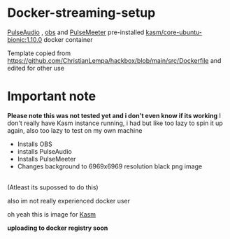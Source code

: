 # Docker-streaming-setup
[PulseAudio](https://github.com/pulseaudio/pulseaudio) , [obs](https://github.com/obsproject/obs-studio) and [PulseMeeter](https://github.com/theRealCarneiro/pulsemeeter#installation) pre-installed [kasm/core-ubuntu-bionic:1.10.0](https://hub.docker.com/r/kasmweb/core-ubuntu-bionic) docker container

Template copied from https://github.com/ChristianLempa/hackbox/blob/main/src/Dockerfile and edited for other use


# Important note
**Please note this was not tested yet and i don't even know if its working** I don't really have Kasm instance running, i had but like too lazy to spin it up again, also too lazy to test on my own machine

- Installs OBS
- installs PulseAudio
- Installs PulseMeeter
- Changes background to 6969x6969 resolution black png image
<br>
(Atleast its supossed to do this)

also im not really experienced docker user

oh yeah this is image for [Kasm](https://www.kasmweb.com/)


**uploading to docker registry soon**
